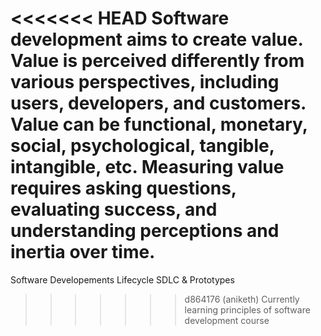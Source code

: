 <<<<<<< HEAD
Software development aims to create value. Value is perceived differently from various perspectives, including users, developers, and customers. Value can be functional, monetary, social, psychological, tangible, intangible, etc. Measuring value requires asking questions, evaluating success, and understanding perceptions and inertia over time.
=======
Software Developements Lifecycle
SDLC & Prototypes
>>>>>>> d864176 (aniketh)
Currently learning principles of software development course